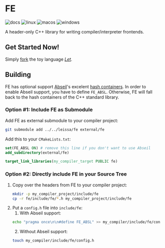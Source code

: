 # FE

![docs](https://img.shields.io/github/actions/workflow/status/leissa/fe/doxygen.yml?logo=gitbook&logoColor=white&label=docs&link=https%3A%2F%2Fleissa.github.io%2Ffe%2F&link=https%3A%2F%2Fgithub.com%2Fleissa%2Ffe%2Factions%2Fworkflows%2Fdoxygen.yml)
![linux](https://img.shields.io/github/actions/workflow/status/leissa/fe/linux.yml?logo=linux&logoColor=white&label=linux&link=https%3A%2F%2Fgithub.com%2Fleissa%2Ffe%2Factions%2Fworkflows%2Flinux.yml)
![macos](https://img.shields.io/github/actions/workflow/status/leissa/fe/macos.yml?logo=apple&logoColor=white&label=macos&link=https%3A%2F%2Fgithub.com%2Fleissa%2Ffe%2Factions%2Fworkflows%2Fmacos.yml)
![windows](https://img.shields.io/github/actions/workflow/status/leissa/fe/windows.yml?logo=windows&logoColor=white&label=windows&link=https%3A%2F%2Fgithub.com%2Fleissa%2Ffe%2Factions%2Fworkflows%2Fwindows.yml)

A header-only C++ library for writing compiler/interpreter frontends.

## Get Started Now!

Simply [fork](https://github.com/leissa/let/fork) the toy language *[Let](https://github.com/leissa/let)*.

## Building

FE has optional support [Abseil](https://abseil.io/)'s excelent [hash containers](https://abseil.io/docs/cpp/guides/container).
In order to enable Abseil support, you have to define `FE_ABSL`.
Otherwise, FE will fall back to the hash containers of the C++ standard library.

### Option #1: Include FE as Submodule

Add FE as external submodule to your compiler project:
```sh
git submodule add ../../leissa/fe external/fe
```
Add this to your `CMakeLists.txt`:
```cmake
set(FE_ABSL ON) # remove this line if you don't want to use Abseil
add_subdirectory(external/fe)

target_link_libraries(my_compiler_target PUBLIC fe)
```

### Option #2: Directly include FE in your Source Tree

1. Copy over the headers from FE to your compiler project:
    ```sh
    mkdir -p my_compiler_project/include/fe
    cp -r fe/include/fe/*.h my_compiler_project/include/fe
    ```
2. Put a `config.h` file into `include/fe`:
    1. With Abseil support:
    ```sh
    echo "pragma once\n\n#define FE_ABSL" >> my_compiler/include/fe/config.h
    ```
    2. Without Abseil support:
    ```sh
    touch my_compiler/include/fe/config.h
    ```
